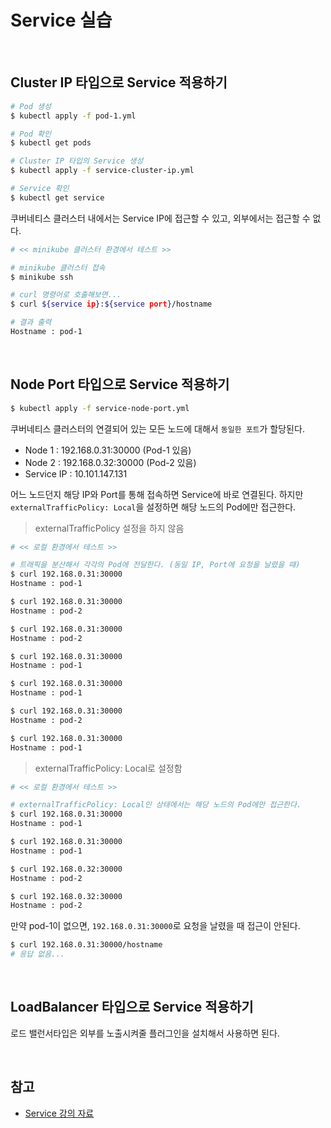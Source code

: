 # Service 실습

<br>

## Cluster IP 타입으로 Service 적용하기

```sh
# Pod 생성
$ kubectl apply -f pod-1.yml

# Pod 확인
$ kubectl get pods

# Cluster IP 타입의 Service 생성
$ kubectl apply -f service-cluster-ip.yml

# Service 확인
$ kubectl get service
```

쿠버네티스 클러스터 내에서는 Service IP에 접근할 수 있고, 외부에서는 접근할 수 없다.

```sh
# << minikube 클러스터 환경에서 테스트 >>

# minikube 클러스터 접속
$ minikube ssh

# curl 명령어로 호출해보면...
$ curl ${service ip}:${service port}/hostname

# 결과 출력
Hostname : pod-1
```

<br>

## Node Port 타입으로 Service 적용하기

```sh
$ kubectl apply -f service-node-port.yml
```

쿠버네티스 클러스터의 연결되어 있는 모든 노드에 대해서 `동일한 포트`가 할당된다.

- Node 1 : 192.168.0.31:30000 (Pod-1 있음)
- Node 2 : 192.168.0.32:30000 (Pod-2 있음)
- Service IP : 10.101.147.131

어느 노드던지 해당 IP와 Port를 통해 접속하면 Service에 바로 연결된다. 하지만 `externalTrafficPolicy: Local`을 설정하면 해당 노드의 Pod에만 접근한다.

> externalTrafficPolicy 설정을 하지 않음

```sh
# << 로컬 환경에서 테스트 >>

# 트래픽을 분산해서 각각의 Pod에 전달한다. (동일 IP, Port에 요청을 날렸을 때)
$ curl 192.168.0.31:30000
Hostname : pod-1

$ curl 192.168.0.31:30000
Hostname : pod-2

$ curl 192.168.0.31:30000
Hostname : pod-2

$ curl 192.168.0.31:30000
Hostname : pod-1

$ curl 192.168.0.31:30000
Hostname : pod-1

$ curl 192.168.0.31:30000
Hostname : pod-2

$ curl 192.168.0.31:30000
Hostname : pod-1
```

> externalTrafficPolicy: Local로 설정함

```sh
# << 로컬 환경에서 테스트 >>

# externalTrafficPolicy: Local인 상태에서는 해당 노드의 Pod에만 접근한다.
$ curl 192.168.0.31:30000
Hostname : pod-1

$ curl 192.168.0.31:30000
Hostname : pod-1

$ curl 192.168.0.32:30000
Hostname : pod-2

$ curl 192.168.0.32:30000
Hostname : pod-2
```

만약 pod-1이 없으면, `192.168.0.31:30000`로 요청을 날렸을 때 접근이 안된다.

```sh
$ curl 192.168.0.31:30000/hostname
# 응답 없음...
```

<br>

## LoadBalancer 타입으로 Service 적용하기

로드 밸런서타입은 외부를 노출시켜줄 플러그인을 설치해서 사용하면 된다.

<br>

## 참고

- [Service 강의 자료](https://kubetm.github.io/practice/beginner/object-service/)
